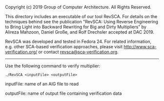 
Copyright (c) 2019 Group of Computer Architecture.
All Rights Reserved.

This directory includes an executable of our tool RevSCA. For details on the techniques behind see the publication "RevSCA: Using Reverse Engineering to Bring Light into Backward Rewriting for Big and Dirty Multipliers" by Alireza Mahzoon, Daniel Große, and Rolf Drechsler accepted at DAC 2019.

RevSCA was developed and tested in Fedora 24. For related information, e.g. other SCA-based verification approaches, please visit http://www.sca-verification.org/ or contact revsca@sca-verification.org.


*************************************************


Use the following command to verify multiplier:

	./RevSCA <inputFile> <outputFile>


inputFile:  name of an AIG file to read

outputFile: name of output file containing verification data
